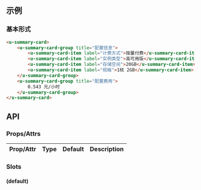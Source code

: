 ## 示例
### 基本形式

``` html
<u-summary-card>
    <u-summary-card-group title="配置信息">
        <u-summary-card-item label="计费方式">按量付费</u-summary-card-item>
        <u-summary-card-item label="实例类型">高可用版</u-summary-card-item>
        <u-summary-card-item label="存储空间">20GB</u-summary-card-item>
        <u-summary-card-item label="规格">1核 2GB</u-summary-card-item>
    </u-summary-card-group>
    <u-summary-card-group title="配置费用">
        0.543 元/小时
    </u-summary-card-group>
</u-summary-card>
```

## API
### Props/Attrs

| Prop/Attr | Type | Default | Description |
| --------- | ---- | ------- | ----------- |

### Slots

#### (default)
